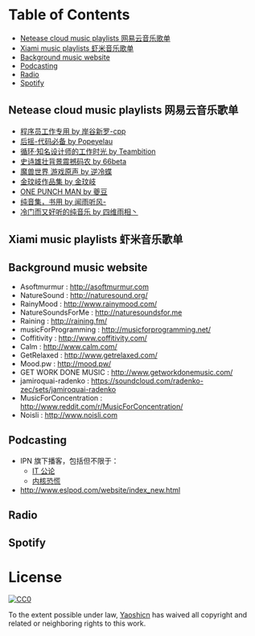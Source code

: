 
# Table of Contents

- [Netease cloud music playlists 网易云音乐歌单](#netease-cloud-music-playlists-网易云音乐歌单)
- [Xiami music playlists 虾米音乐歌单](#xiami-music-playlists-虾米音乐歌单)
- [Background music website](#background-music-website)
- [Podcasting](#podcasting)
- [Radio](#radio)
- [Spotify](#spotify)

## Netease cloud music playlists 网易云音乐歌单

- [程序员工作专用 by 岸谷新罗-cpp](http://music.163.com/#/playlist?id=83848216)
- [后摇-代码必备 by Popeyelau](http://music.163.com/#/playlist?id=6948994)
- [循环·知名设计师的工作时光 by Teambition](http://music.163.com/#/playlist?id=22215137)
- [史诗雄壮背景震撼码农 by 66beta](http://music.163.com/#/playlist?id=21031673)
- [魔兽世界 游戏原声 by 逆冷蝶](http://music.163.com/#/playlist?id=22868986)
- [金玟岐作品集 by 金玟岐](http://music.163.com/#/album?id=2767540)
- [ONE PUNCH MAN by 夔豆](http://music.163.com/#/playlist?id=157621355)
- [纯音集，书用 by 闻雨听风-](http://music.163.com/#/m/playlist?id=107312674)
- [冷门而又好听的纯音乐 by 四维雨相丶](http://music.163.com/#/m/playlist?id=119093004)

## Xiami music playlists 虾米音乐歌单

## Background music website

- Asoftmurmur : http://asoftmurmur.com
- NatureSound : http://naturesound.org/ 
- RainyMood : http://www.rainymood.com/ 
- NatureSoundsForMe : http://naturesoundsfor.me 
- Raining : http://raining.fm/ 
- musicForProgramming : http://musicforprogramming.net/ 
- Coffitivity : http://www.coffitivity.com/ 
- Calm : http://www.calm.com/ 
- GetRelaxed : http://www.getrelaxed.com/ 
- Mood.pw : http://mood.pw/ 
- GET WORK DONE MUSIC : http://www.getworkdonemusic.com/ 
- jamiroquai-radenko : https://soundcloud.com/radenko-zec/sets/jamiroquai-radenko 
- MusicForConcentration : http://www.reddit.com/r/MusicForConcentration/
- Noisli : http://www.noisli.com

## Podcasting

- IPN 旗下播客，包括但不限于：
	- [IT 公论](https://ipn.li/itgonglun/)
	- [内核恐慌](https://ipn.li/kernelpanic/)
- http://www.eslpod.com/website/index_new.html

## Radio
## Spotify
# License

[![CC0](https://i.creativecommons.org/p/zero/1.0/88x31.png)](https://creativecommons.org/publicdomain/zero/1.0/)

To the extent possible under law, [Yaoshicn](https://github.com/Yaoshicn) has waived all copyright and related or neighboring rights to this work.

